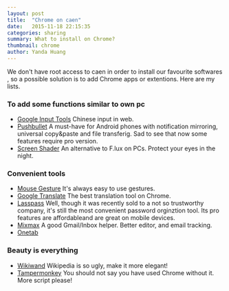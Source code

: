 ```yaml
---
layout: post
title:  "Chrome on caen"
date:   2015-11-18 22:15:35
categories: sharing
summary: What to install on Chrome?
thumbnail: chrome
author: Yanda Huang
---
```


We don't have root access to caen in  order to install our favourite softwares , so a possible solution is to add Chrome apps or extentions. Here are my lists.

### To add some functions similar to own pc
- [Google Input Tools][1]
	Chinese input in web.
- [Pushbullet][6]
	A must-have for Android phones with notification mirroring, universal copy&paste and file transferig.
	Sad to see that now some features require pro version.
- [Screen Shader][7]
	An alternative to F.lux on PCs. Protect your eyes in the night.

### Convenient tools
- [Mouse Gesture][2]
	It's always easy to use gestures.
- [Google Translate][3]
	The best translation tool on Chrome.
- [Lasspass][4]
	Well, though it was recently sold to a not so trustworthy company, it's still the most convenient password orginztion tool.
	Its pro features are affordableand are great on mobile devices.
- [Mixmax][5]
	A good Gmail/Inbox helper. Better editor, and email tracking.
- [Onetab][10]

### Beauty is everything
- [Wikiwand][8]
	Wikipedia is so ugly, make it more elegant!
- [Tampermonkey][9]
	You should not say you have used Chrome without it. More script please!



[1]: https://chrome.google.com/webstore/detail/google-input-tools/mclkkofklkfljcocdinagocijmpgbhab
[2]: https://chrome.google.com/webstore/detail/crxmouse-chrome-gestures/jlgkpaicikihijadgifklkbpdajbkhjo
[3]: https://chrome.google.com/webstore/detail/google-translate/aapbdbdomjkkjkaonfhkkikfgjllcleb
[4]: https://chrome.google.com/webstore/detail/lastpass-free-password-ma/hdokiejnpimakedhajhdlcegeplioahd
[5]: https://chrome.google.com/webstore/detail/mixmax-free-unlimited-ema/ocpljaamllnldhepankaeljmeeeghnid
[6]: https://chrome.google.com/webstore/detail/pushbullet/chlffgpmiacpedhhbkiomidkjlcfhogd
[7]: https://chrome.google.com/webstore/detail/screen-shader/fmlboobidmkelggdainpknloccojpppi
[8]: https://chrome.google.com/webstore/detail/wikiwand-wikipedia-modern/emffkefkbkpkgpdeeooapgaicgmcbolj
[9]: https://chrome.google.com/webstore/detail/tampermonkey/dhdgffkkebhmkfjojejmpbldmpobfkfo
[10]: https://chrome.google.com/webstore/detail/onetab/chphlpgkkbolifaimnlloiipkdnihall